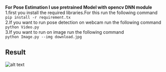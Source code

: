 **For Pose Estimation I use pretrained Model with opencv DNN module**</br>
1.first you install the required libraries.For this run the following command</br>
`pip install -r requirement.tx`</br>
2.If you want to run pose detection on webcam run the following command</br>
`python Video.py`</br>
3.If you want to run on image run the following command</br>
`python Image.py --img download.jpg`</br>
## Result</br>
![alt text](https://user-images.githubusercontent.com/38104294/65428224-750a1380-de2d-11e9-8b4d-2a756eaf67e7.jpg)
